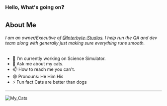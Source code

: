 ### Hello, What's going on:question:

## About Me

###### I am an owner/Executive of [@Interbyte-Studios](https://github.com/Interbyte-Studios). I help run the QA and dev team along with generally just making sure everything runs smooth. 
 
- 🔭 I’m currently working on Science Simulator.
- 💬 Ask me about my cats.
- 📫 How to reach me you can't.
- 😄 Pronouns: He Him His
- ⚡ Fun fact Cats are better than dogs
--- 

![My_Cats](https://gyazo.com/e5dc472edca6b3d2a56c08b85d36bed7)

<!--
**Neloyy/Neloyy** is a ✨ _special_ ✨ repository because its `README.md` (this file) appears on your GitHub profile.
